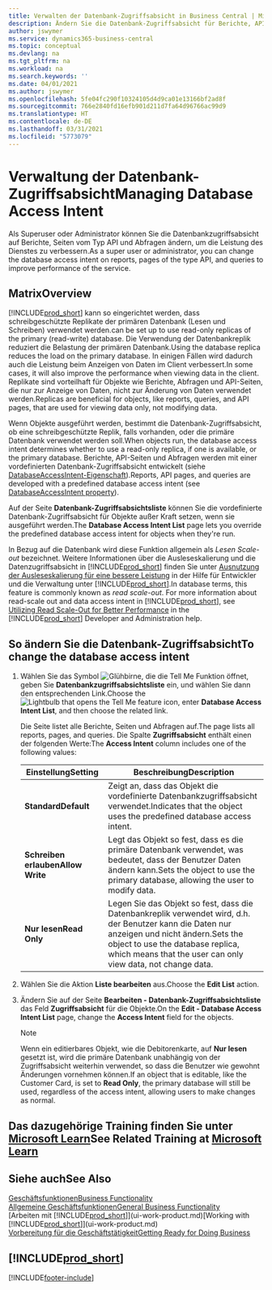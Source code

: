 ```yaml
---
title: Verwalten der Datenbank-Zugriffsabsicht in Business Central | Microsoft Docs
description: Ändern Sie die Datenbank-Zugriffsabsicht für Berichte, API-Seiten und Abfragen.
author: jswymer
ms.service: dynamics365-business-central
ms.topic: conceptual
ms.devlang: na
ms.tgt_pltfrm: na
ms.workload: na
ms.search.keywords: ''
ms.date: 04/01/2021
ms.author: jswymer
ms.openlocfilehash: 5fe04fc290f10324105d4d9ca01e13166bf2ad8f
ms.sourcegitcommit: 766e2840fd16efb901d211d7fa64d96766ac99d9
ms.translationtype: HT
ms.contentlocale: de-DE
ms.lasthandoff: 03/31/2021
ms.locfileid: "5773079"
---
```

# <a name="managing-database-access-intent"></a><span data-ttu-id="61383-103">Verwaltung der Datenbank-Zugriffsabsicht</span><span class="sxs-lookup"><span data-stu-id="61383-103">Managing Database Access Intent</span></span> 

<span data-ttu-id="61383-104">Als Superuser oder Administrator können Sie die Datenbankzugriffsabsicht auf Berichte, Seiten vom Typ API und Abfragen ändern, um die Leistung des Dienstes zu verbessern.</span><span class="sxs-lookup"><span data-stu-id="61383-104">As a super user or administrator, you can change the database access intent on reports, pages of the type API, and queries to improve performance of the service.</span></span>

## <a name="overview"></a><span data-ttu-id="61383-105">Matrix</span><span class="sxs-lookup"><span data-stu-id="61383-105">Overview</span></span>

[!INCLUDE[prod_short](includes/prod_short.md)] <span data-ttu-id="61383-106">kann so eingerichtet werden, dass schreibgeschützte Replikate der primären Datenbank (Lesen und Schreiben) verwendet werden.</span><span class="sxs-lookup"><span data-stu-id="61383-106">can be set up to use read-only replicas of the primary (read-write) database.</span></span> <span data-ttu-id="61383-107">Die Verwendung der Datenbankreplik reduziert die Belastung der primären Datenbank.</span><span class="sxs-lookup"><span data-stu-id="61383-107">Using the database replica reduces the load on the primary database.</span></span> <span data-ttu-id="61383-108">In einigen Fällen wird dadurch auch die Leistung beim Anzeigen von Daten im Client verbessert.</span><span class="sxs-lookup"><span data-stu-id="61383-108">In some cases, it will also improve the performance when viewing data in the client.</span></span> <span data-ttu-id="61383-109">Replikate sind vorteilhaft für Objekte wie Berichte, Abfragen und API-Seiten, die nur zur Anzeige von Daten, nicht zur Änderung von Daten verwendet werden.</span><span class="sxs-lookup"><span data-stu-id="61383-109">Replicas are beneficial for objects, like reports, queries, and API pages, that are used for viewing data only, not modifying data.</span></span>

<span data-ttu-id="61383-110">Wenn Objekte ausgeführt werden, bestimmt die Datenbank-Zugriffsabsicht, ob eine schreibgeschützte Replik, falls vorhanden, oder die primäre Datenbank verwendet werden soll.</span><span class="sxs-lookup"><span data-stu-id="61383-110">When objects run, the database access intent determines whether to use a read-only replica, if one is available, or the primary database.</span></span> <span data-ttu-id="61383-111">Berichte, API-Seiten und Abfragen werden mit einer vordefinierten Datenbank-Zugriffsabsicht entwickelt (siehe [DatabaseAccessIntent-Eigenschaft](/dynamics365/business-central/dev-itpro/developer/properties/devenv-dataaccessintent-property)).</span><span class="sxs-lookup"><span data-stu-id="61383-111">Reports, API pages, and queries are developed with a predefined database access intent (see [DatabaseAccessIntent property](/dynamics365/business-central/dev-itpro/developer/properties/devenv-dataaccessintent-property)).</span></span>

<span data-ttu-id="61383-112">Auf der Seite **Datenbank-Zugriffsabsichtsliste** können Sie die vordefinierte Datenbank-Zugriffsabsicht für Objekte außer Kraft setzen, wenn sie ausgeführt werden.</span><span class="sxs-lookup"><span data-stu-id="61383-112">The **Database Access Intent List** page lets you override the predefined database access intent for objects when they're run.</span></span>

<span data-ttu-id="61383-113">In Bezug auf die Datenbank wird diese Funktion allgemein als *Lesen Scale-out* bezeichnet. Weitere Informationen über die Ausleseskalierung und die Datenzugriffsabsicht in [!INCLUDE[prod_short](includes/prod_short.md)] finden Sie unter [Ausnutzung der Ausleseskalierung für eine bessere Leistung](/dynamics365/business-central/dev-itpro/administration/database-read-scale-out-overview) in der Hilfe für Entwickler und die Verwaltung unter [!INCLUDE[prod_short](includes/prod_short.md)].</span><span class="sxs-lookup"><span data-stu-id="61383-113">In database terms, this feature is commonly known as *read scale-out*. For more information about read-scale out and data access intent in [!INCLUDE[prod_short](includes/prod_short.md)], see [Utilizing Read Scale-Out for Better Performance](/dynamics365/business-central/dev-itpro/administration/database-read-scale-out-overview) in the [!INCLUDE[prod_short](includes/prod_short.md)] Developer and Administration help.</span></span>

## <a name="to-change-the-database-access-intent"></a><span data-ttu-id="61383-114">So ändern Sie die Datenbank-Zugriffsabsicht</span><span class="sxs-lookup"><span data-stu-id="61383-114">To change the database access intent</span></span>

1. <span data-ttu-id="61383-115">Wählen Sie das Symbol ![Glühbirne, die die Tell Me Funktion öffnet](media/ui-search/search_small.png "Was möchten Sie tun?"), geben Sie **Datenbankzugriffsabsichtsliste** ein, und wählen Sie dann den entsprechenden Link.</span><span class="sxs-lookup"><span data-stu-id="61383-115">Choose the ![Lightbulb that opens the Tell Me feature](media/ui-search/search_small.png "Tell me what you want to do") icon, enter **Database Access Intent List**, and then choose the related link.</span></span>

    <span data-ttu-id="61383-116">Die Seite listet alle Berichte, Seiten und Abfragen auf.</span><span class="sxs-lookup"><span data-stu-id="61383-116">The page lists all reports, pages, and queries.</span></span> <span data-ttu-id="61383-117">Die Spalte **Zugriffsabsicht** enthält einen der folgenden Werte:</span><span class="sxs-lookup"><span data-stu-id="61383-117">The **Access Intent** column includes one of the following values:</span></span>

    |<span data-ttu-id="61383-118">**Einstellung**</span><span class="sxs-lookup"><span data-stu-id="61383-118">**Setting**</span></span>|<span data-ttu-id="61383-119">**Beschreibung**</span><span class="sxs-lookup"><span data-stu-id="61383-119">**Description**</span></span>|  
    |------------|-------------|  
    |<span data-ttu-id="61383-120">**Standard**</span><span class="sxs-lookup"><span data-stu-id="61383-120">**Default**</span></span>|<span data-ttu-id="61383-121">Zeigt an, dass das Objekt die vordefinierte Datenbankzugriffsabsicht verwendet.</span><span class="sxs-lookup"><span data-stu-id="61383-121">Indicates that the object uses the predefined database access intent.</span></span>|
    |<span data-ttu-id="61383-122">**Schreiben erlauben**</span><span class="sxs-lookup"><span data-stu-id="61383-122">**Allow Write**</span></span>|<span data-ttu-id="61383-123">Legt das Objekt so fest, dass es die primäre Datenbank verwendet, was bedeutet, dass der Benutzer Daten ändern kann.</span><span class="sxs-lookup"><span data-stu-id="61383-123">Sets the object to use the primary database, allowing the user to modify data.</span></span>|
    |<span data-ttu-id="61383-124">**Nur lesen**</span><span class="sxs-lookup"><span data-stu-id="61383-124">**Read Only**</span></span>|<span data-ttu-id="61383-125">Legen Sie das Objekt so fest, dass die Datenbankreplik verwendet wird, d.h. der Benutzer kann die Daten nur anzeigen und nicht ändern.</span><span class="sxs-lookup"><span data-stu-id="61383-125">Sets the object to use the database replica, which means that the user can only view data, not change data.</span></span>|

2. <span data-ttu-id="61383-126">Wählen Sie die Aktion **Liste bearbeiten** aus.</span><span class="sxs-lookup"><span data-stu-id="61383-126">Choose the **Edit List** action.</span></span>

3. <span data-ttu-id="61383-127">Ändern Sie auf der Seite **Bearbeiten - Datenbank-Zugriffsabsichtsliste** das Feld **Zugriffsabsicht** für die Objekte.</span><span class="sxs-lookup"><span data-stu-id="61383-127">On the **Edit - Database Access Intent List** page, change the **Access Intent** field for the objects.</span></span>

    > [!NOTE]
    > <span data-ttu-id="61383-128">Wenn ein editierbares Objekt, wie die Debitorenkarte, auf **Nur lesen** gesetzt ist, wird die primäre Datenbank unabhängig von der Zugriffsabsicht weiterhin verwendet, so dass die Benutzer wie gewohnt Änderungen vornehmen können.</span><span class="sxs-lookup"><span data-stu-id="61383-128">If an object that is editable, like the Customer Card, is set to **Read Only**, the primary database will still be used, regardless of the access intent, allowing users to make changes as normal.</span></span>

## <a name="see-related-training-at-microsoft-learn"></a><span data-ttu-id="61383-129">Das dazugehörige Training finden Sie unter [Microsoft Learn](/learn/paths/deploy-configure-dynamics-365-business-central/)</span><span class="sxs-lookup"><span data-stu-id="61383-129">See Related Training at [Microsoft Learn](/learn/paths/deploy-configure-dynamics-365-business-central/)</span></span>

## <a name="see-also"></a><span data-ttu-id="61383-130">Siehe auch</span><span class="sxs-lookup"><span data-stu-id="61383-130">See Also</span></span>
[<span data-ttu-id="61383-131">Geschäftsfunktionen</span><span class="sxs-lookup"><span data-stu-id="61383-131">Business Functionality</span></span>](across-business-functionality.md)  
[<span data-ttu-id="61383-132">Allgemeine Geschäftsfunktionen</span><span class="sxs-lookup"><span data-stu-id="61383-132">General Business Functionality</span></span>](ui-across-business-areas.md)  
<span data-ttu-id="61383-133">[Arbeiten mit [!INCLUDE[prod_short](includes/prod_short.md)]](ui-work-product.md)</span><span class="sxs-lookup"><span data-stu-id="61383-133">[Working with [!INCLUDE[prod_short](includes/prod_short.md)]](ui-work-product.md)</span></span>  
[<span data-ttu-id="61383-134">Vorbereitung für die Geschäftstätigkeit</span><span class="sxs-lookup"><span data-stu-id="61383-134">Getting Ready for Doing Business</span></span>](ui-get-ready-business.md)    

## [!INCLUDE[prod_short](includes/free_trial_md.md)]  


[!INCLUDE[footer-include](includes/footer-banner.md)]